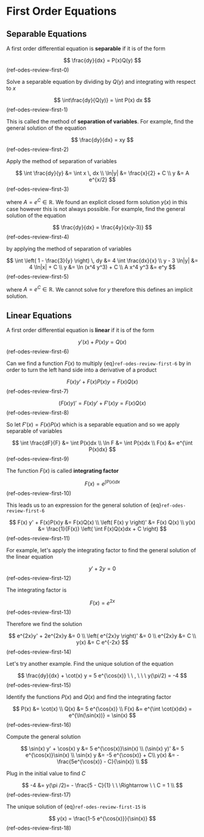 # First Order Equations

## Separable Equations

A first order differential equation is **separable** if it is of the form 

$$
\frac{dy}{dx} = P(x)Q(y)
$$(ref-odes-review-first-0)

Solve a separable equation by dividing by $Q(y)$ and integrating with respect to $x$

$$
\int\frac{dy}{Q(y)} = \int P(x) dx
$$(ref-odes-review-first-1)

This is called the method of **separation of variables**. For example, find the general solution of the equation

$$
\frac{dy}{dx} = xy
$$(ref-odes-review-first-2)

Apply the method of separation of variables

$$
\int \frac{dy}{y} &= \int x \, dx \\
\ln|y| &= \frac{x}{2} + C \\
y &= A e^{x/2}
$$(ref-odes-review-first-3)

where $A = e^C \in \mathbb{R}$. We found an explicit closed form solution $y(x)$ in this case however this is not always possible. For example, find the general solution of the equation

$$
\frac{dy}{dx} = \frac{4y}{x(y-3)}
$$(ref-odes-review-first-4)

by applying the method of separation of variables

$$
\int \left( 1 - \frac{3}{y} \right) \, dy &= 4 \int \frac{dx}{x} \\
y - 3 \ln|y| &= 4 \ln|x| + C \\
y &= \ln (x^4 y^3) + C \\
A x^4 y^3 &= e^y
$$(ref-odes-review-first-5)

where $A = e^C \in \mathbb{R}$. We cannot solve for $y$ therefore this defines an implicit solution.

## Linear Equations

A first order differential equation is **linear** if it is of the form

$$
y'(x) + P(x)y = Q(x)
$$(ref-odes-review-first-6)

Can we find a function $F(x)$ to multiply {eq}`ref-odes-review-first-6` by in order to turn the left hand side into a derivative of a product

$$
F(x)y' + F(x)P(x)y = F(x)Q(x)
$$(ref-odes-review-first-7)

$$
(F(x)y)' = F(x)y' + F'(x)y = F(x)Q(x)
$$(ref-odes-review-first-8)

So let $F'(x) = F(x)P(x)$ which is a separable equation and so we apply separable of variables

$$
\int \frac{dF}{F} &= \int P(x)dx \\
\ln F &= \int P(x)dx \\
F(x) &= e^{\int P(x)dx}
$$(ref-odes-review-first-9)

The function $F(x)$ is called **integrating factor**

$$
F(x) = e^{\int P(x) dx}
$$(ref-odes-review-first-10)

This leads us to an expression for the general solution of {eq}`ref-odes-review-first-6`

$$
F(x) y' + F(x)P(x)y &= F(x)Q(x) \\
\left( F(x) y \right)' &= F(x) Q(x) \\
y(x) &= \frac{1}{F(x)} \left( \int F(x)Q(x)dx + C \right)
$$(ref-odes-review-first-11)

For example, let's apply the integrating factor to find the general solution of the linear equation

$$
y' + 2y = 0
$$(ref-odes-review-first-12)

The integrating factor is

$$
F(x) = e^{2x}
$$(ref-odes-review-first-13)

Therefore we find the solution

$$
e^{2x}y' + 2e^{2x}y &= 0 \\
\left( e^{2x}y \right)' &= 0 \\
e^{2x}y &= C \\
y(x) &= C e^{-2x}
$$(ref-odes-review-first-14)

Let's try another example. Find the unique solution of the equation

$$
\frac{dy}{dx} + \cot(x) y = 5 e^{\cos(x)} \ \ , \ \ \ y(\pi/2) = -4
$$(ref-odes-review-first-15)

Identify the functions $P(x)$ and $Q(x)$ and find the integrating factor

$$
P(x) &= \cot(x) \\
Q(x) &= 5 e^{\cos(x)} \\
F(x) &= e^{\int \cot(x)dx} = e^{\ln(\sin(x))} = \sin(x)
$$(ref-odes-review-first-16)

Compute the general solution

$$
\sin(x) y' + \cos(x) y &= 5 e^{\cos(x)}\sin(x) \\
(\sin(x) y)' &= 5 e^{\cos(x)}\sin(x) \\
\sin(x) y &= -5 e^{\cos(x)} + C\\
y(x) &= - \frac{5e^{\cos(x)} - C}{\sin(x)} \\
$$

Plug in the initial value to find $C$

$$
-4 &= y(\pi /2)= - \frac{5 - C}{1} \ \ \Rightarrow \ \ C = 1 \\
$$(ref-odes-review-first-17)

The unique solution of {eq}`ref-odes-review-first-15` is

$$
y(x) = \frac{1-5 e^{\cos(x)}}{\sin(x)}
$$(ref-odes-review-first-18)
